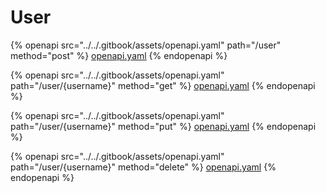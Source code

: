 # User

{% openapi src="../../.gitbook/assets/openapi.yaml" path="/user" method="post" %}
[openapi.yaml](../../.gitbook/assets/openapi.yaml)
{% endopenapi %}

{% openapi src="../../.gitbook/assets/openapi.yaml" path="/user/{username}" method="get" %}
[openapi.yaml](../../.gitbook/assets/openapi.yaml)
{% endopenapi %}

{% openapi src="../../.gitbook/assets/openapi.yaml" path="/user/{username}" method="put" %}
[openapi.yaml](../../.gitbook/assets/openapi.yaml)
{% endopenapi %}

{% openapi src="../../.gitbook/assets/openapi.yaml" path="/user/{username}" method="delete" %}
[openapi.yaml](../../.gitbook/assets/openapi.yaml)
{% endopenapi %}
